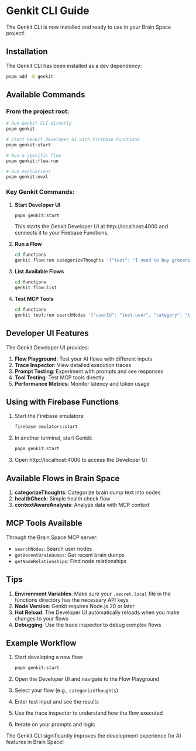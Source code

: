 # Genkit CLI Guide

The Genkit CLI is now installed and ready to use in your Brain Space project!

## Installation

The Genkit CLI has been installed as a dev dependency:
```bash
pnpm add -D genkit
```

## Available Commands

### From the project root:

```bash
# Run Genkit CLI directly
pnpm genkit

# Start Genkit Developer UI with Firebase Functions
pnpm genkit:start

# Run a specific flow
pnpm genkit:flow-run

# Run evaluations
pnpm genkit:eval
```

### Key Genkit Commands:

1. **Start Developer UI**
   ```bash
   pnpm genkit:start
   ```
   This starts the Genkit Developer UI at http://localhost:4000 and connects it to your Firebase Functions.

2. **Run a Flow**
   ```bash
   cd functions
   genkit flow:run categorizeThoughts '{"text": "I need to buy groceries and finish the project report", "provider": "gemini"}'
   ```

3. **List Available Flows**
   ```bash
   cd functions
   genkit flow:list
   ```

4. **Test MCP Tools**
   ```bash
   cd functions
   genkit tool:run searchNodes '{"userId": "test-user", "category": "tasks"}'
   ```

## Developer UI Features

The Genkit Developer UI provides:

1. **Flow Playground**: Test your AI flows with different inputs
2. **Trace Inspector**: View detailed execution traces
3. **Prompt Testing**: Experiment with prompts and see responses
4. **Tool Testing**: Test MCP tools directly
5. **Performance Metrics**: Monitor latency and token usage

## Using with Firebase Functions

1. Start the Firebase emulators:
   ```bash
   firebase emulators:start
   ```

2. In another terminal, start Genkit:
   ```bash
   pnpm genkit:start
   ```

3. Open http://localhost:4000 to access the Developer UI

## Available Flows in Brain Space

1. **categorizeThoughts**: Categorize brain dump text into nodes
2. **healthCheck**: Simple health check flow
3. **contextAwareAnalysis**: Analyze data with MCP context

## MCP Tools Available

Through the Brain Space MCP server:
- `searchNodes`: Search user nodes
- `getRecentBrainDumps`: Get recent brain dumps
- `getNodeRelationships`: Find node relationships

## Tips

1. **Environment Variables**: Make sure your `.secret.local` file in the functions directory has the necessary API keys
2. **Node Version**: Genkit requires Node.js 20 or later
3. **Hot Reload**: The Developer UI automatically reloads when you make changes to your flows
4. **Debugging**: Use the trace inspector to debug complex flows

## Example Workflow

1. Start developing a new flow:
   ```bash
   pnpm genkit:start
   ```

2. Open the Developer UI and navigate to the Flow Playground

3. Select your flow (e.g., `categorizeThoughts`)

4. Enter test input and see the results

5. Use the trace inspector to understand how the flow executed

6. Iterate on your prompts and logic

The Genkit CLI significantly improves the development experience for AI features in Brain Space!